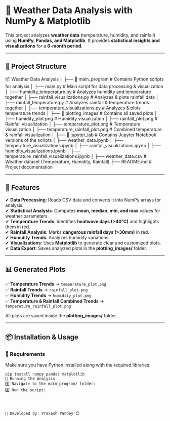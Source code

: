 # 📌 Weather Data Analysis with NumPy & Matplotlib

This project analyzes **weather data** (temperature, humidity, and rainfall) using **NumPy, Pandas, and Matplotlib**. It provides **statistical insights and visualizations** for a **6-month period**.

---

## 📂 Project Structure

📦 Weather Data Analysis │ ├── 📁 main_program # Contains Python scripts for analysis │ ├── main.py # Main script for data processing & visualization │ ├── humidity_temperature.py # Analyzes humidity and temperature together │ ├── rainfall_visualizations.py # Analyzes & plots rainfall data │ ├── rainfall_temperature.py # Analyzes rainfall & temperature trends together │ ├── temperature_visualizations.py # Analyzes & plots temperature trends │ ├── 📁 plotting_images # Contains all saved plots │ ├── humidity_plot.png # Humidity visualization │ ├── rainfall_plot.png # Rainfall visualization │ ├── temperature_plot.png # Temperature visualization │ ├── temperature_rainfall_plot.png # Combined temperature & rainfall visualization │ ├── 📁 jupyter_lab # Contains Jupyter Notebook versions of the scripts │ ├── weather_data.ipynb │ ├── temperature_visualizations.ipynb │ ├── rainfall_visualizations.ipynb │ ├── humidity_visualizations.ipynb │ ├── temperature_rainfall_visualizations.ipynb │ ├── weather_data.csv # Weather dataset (Temperature, Humidity, Rainfall) ├── README.md # Project documentation



---

## 🚀 Features  

✔ **Data Processing**: Reads CSV data and converts it into NumPy arrays for analysis.  
✔ **Statistical Analysis**: Computes **mean, median, min, and max** values for weather parameters.  
✔ **Temperature Trends**: Identifies **heatwave days (>40°C)** and highlights them in red.  
✔ **Rainfall Analysis**: Marks **dangerous rainfall days (>30mm)** in red.  
✔ **Humidity Trends**: Analyzes humidity variations.  
✔ **Visualizations**: Uses **Matplotlib** to generate clear and customized plots.  
✔ **Data Export**: Saves analyzed plots in the **plotting_images/** folder.  

---

## 📊 Generated Plots  

✅ **Temperature Trends** → `temperature_plot.png`  
✅ **Rainfall Trends** → `rainfall_plot.png`  
✅ **Humidity Trends** → `humidity_plot.png`  
✅ **Temperature & Rainfall Combined Trends** → `temperature_rainfall_plot.png`  

All plots are saved inside the **plotting_images/** folder.  

---

## 📦 Installation & Usage  

### 🔹 Requirements  
Make sure you have Python installed along with the required libraries:  
```
pip install numpy pandas matplotlib
🔹 Running the Analysis
1️⃣ Navigate to the main_program/ folder:
2️⃣ Run the script:




📌 Developed by: Prakash Pandey 😊




